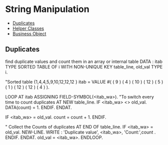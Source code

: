
# String Manipulation
 - [Duplicates](#duplicates)
 - [Helper Classes](#helper-classes)
 - [Business Object](#business-object)





## Duplicates
find duplicate values and count them in an array or internal table 
DATA : itab    TYPE SORTED TABLE OF i WITH NON-UNIQUE KEY table_line,
       old_val TYPE i.

"Sorted table {1,4,4,5,9,10,12,12,12 }
itab = VALUE #( ( 9 ) ( 4 )  ( 10 ) ( 12 )  ( 5 ) ( 1 ) ( 12 ) ( 12 ) ( 4 ) ).

LOOP AT itab ASSIGNING FIELD-SYMBOL(<itab_wa>).
  "To switch every time to count duplicates
  AT NEW table_line.
    IF <itab_wa> <> old_val.
      DATA(count) = 1.
    ENDIF.
  ENDAT.

  IF <itab_wa> = old_val.
    count = count + 1.
  ENDIF.

  " Collect the Counts of duplicates
  AT END OF table_line.
    IF <itab_wa> = old_val.
      NEW-LINE.
      WRITE : 'Duplicate value', <itab_wa>, 'Count:',count .
    ENDIF.
  ENDAT.
  old_val = <itab_wa>.
ENDLOOP.
